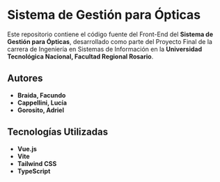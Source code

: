 # Sistema de Gestión para Ópticas

Este repositorio contiene el código fuente del Front-End del **Sistema de Gestión para Ópticas**, desarrollado como parte del Proyecto Final de la carrera de Ingeniería en Sistemas de Información en la **Universidad Tecnológica Nacional, Facultad Regional Rosario**.


## Autores

- **Braida, Facundo**
- **Cappellini, Lucía**
- **Gorosito, Adriel**

## Tecnologías Utilizadas

- **Vue.js**
- **Vite**
- **Tailwind CSS**
- **TypeScript**
